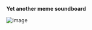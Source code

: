 **Yet another meme soundboard**

![image](https://user-images.githubusercontent.com/68628837/184498368-a626ec75-413c-48be-a393-1b4f2f6f05b6.png)

